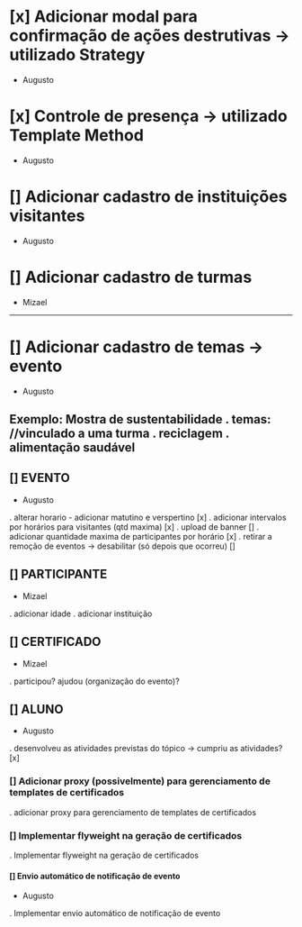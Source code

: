 # [x] Adicionar modal para confirmação de ações destrutivas -> utilizado Strategy
- Augusto

# [x] Controle de presença -> utilizado Template Method
- Augusto

# [] Adicionar cadastro de instituições visitantes
- Augusto

# [] Adicionar cadastro de turmas
- Mizael

-----------------------------------------------------------------
# [] Adicionar cadastro de temas -> evento
- Augusto

Exemplo: Mostra de sustentabilidade
. temas:                               //vinculado a uma turma
. reciclagem
. alimentação saudável
-----------------------------------------------------------------

## [] EVENTO
- Augusto

. alterar horario - adicionar matutino e verspertino [x]
. adicionar intervalos por horários para visitantes (qtd maxima) [x]
. upload de banner []
. adicionar quantidade maxima de participantes por horário [x]
. retirar a remoção de eventos -> desabilitar (só depois que ocorreu) []

## [] PARTICIPANTE
- Mizael

. adicionar idade
. adicionar instituição

## [] CERTIFICADO
- Mizael

. participou? ajudou (organização do evento)?

## [] ALUNO
- Augusto

. desenvolveu as atividades previstas do tópico -> cumpriu as atividades?  [x]

### [] Adicionar proxy (possivelmente) para gerenciamento de templates de certificados
. adicionar proxy para gerenciamento de templates de certificados

### [] Implementar flyweight na geração de certificados
. Implementar flyweight na geração de certificados

#### [] Envio automático de notificação de evento
- Augusto

. Implementar envio automático de notificação de evento